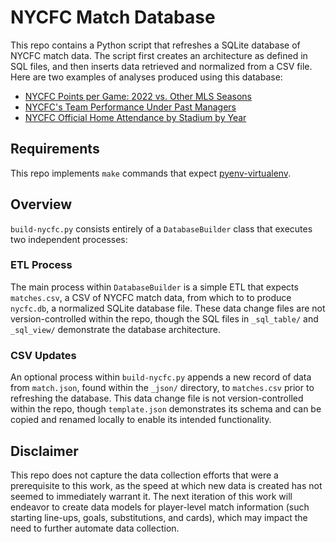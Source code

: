 # NYCFC Match Database

This repo contains a Python script that refreshes a SQLite database of NYCFC match data. The script first creates an architecture as defined in SQL files, and then inserts data retrieved and normalized from a CSV file. Here are two examples of analyses produced using this database:

- [NYCFC Points per Game: 2022 vs. Other MLS Seasons](https://public.tableau.com/views/NYCFCCumulativePPG2022vs_OtherMLSSeasons/NYCFCCumulativePPG2022vs_OtherMLSSeasons?:language=en-US&:display_count=n&:origin=viz_share_link)
- [NYCFC's Team Performance Under Past Managers](https://public.tableau.com/app/profile/joey.lafyatis/viz/NYCFCsTeamPerformanceUnderPastManagers/NYCFCsTeamPerformanceUnderPastManagers#1)
- [NYCFC Official Home Attendance by Stadium by Year](https://public.tableau.com/views/NYCFCOfficialHomeAttendancebyStadiumbyYear_16636412122790/NYCFCOfficialAttendanceatHomeStadiums?:language=en-US&:display_count=n&:origin=viz_share_link)

## Requirements

This repo implements `make` commands that expect [pyenv-virtualenv](https://github.com/pyenv/pyenv-virtualenv).

## Overview

`build-nycfc.py` consists entirely of a `DatabaseBuilder` class that executes two independent processes:

### ETL Process

The main process within `DatabaseBuilder` is a simple ETL that expects `matches.csv`, a CSV of NYCFC match data, from which to to produce `nycfc.db`, a normalized SQLite database file. These data change files are not version-controlled within the repo, though the SQL files in `_sql_table/` and `_sql_view/` demonstrate the database architecture. 

### CSV Updates

An optional process within `build-nycfc.py` appends a new record of data from `match.json`, found within the `_json/` directory, to `matches.csv` prior to refreshing the database. This data change file is not version-controlled within the repo, though `template.json` demonstrates its schema and can be copied and renamed locally to enable its intended functionality.

## Disclaimer

This repo does not capture the data collection efforts that were a prerequisite to this work, as the speed at which new data is created has not seemed to immediately warrant it. The next iteration of this work will endeavor to create data models for player-level match information (such starting line-ups, goals, substitutions, and cards), which may impact the need to further automate data collection.
